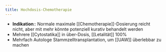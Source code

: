 ```yaml
---
title: Hochdosis-Chemotherapie
---
```

- **Indikation**:: Normale maximale [[Chemotherapie]]-Dosierung reicht nicht, aber mit mehr könnte potenziell kurativ behandelt werden
- Mehrere [[Cytostatika]] in über-Dosis, [[Letalität]] 100%
- Mehrfach Autologe Stammzelltransplantation, um [[UAW]] überlebbar zu machen